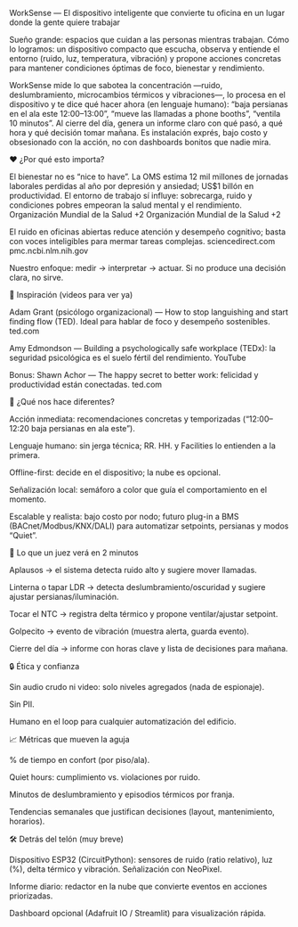 WorkSense — El dispositivo inteligente que convierte tu oficina en un lugar donde la gente quiere trabajar

Sueño grande: espacios que cuidan a las personas mientras trabajan.
Cómo lo logramos: un dispositivo compacto que escucha, observa y entiende el entorno (ruido, luz, temperatura, vibración) y propone acciones concretas para mantener condiciones óptimas de foco, bienestar y rendimiento.

WorkSense mide lo que sabotea la concentración —ruido, deslumbramiento, microcambios térmicos y vibraciones—, lo procesa en el dispositivo y te dice qué hacer ahora (en lenguaje humano): “baja persianas en el ala este 12:00–13:00”, “mueve las llamadas a phone booths”, “ventila 10 minutos”.
Al cierre del día, genera un informe claro con qué pasó, a qué hora y qué decisión tomar mañana.
Es instalación exprés, bajo costo y obsesionado con la acción, no con dashboards bonitos que nadie mira.

❤️ ¿Por qué esto importa?

El bienestar no es “nice to have”. La OMS estima 12 mil millones de jornadas laborales perdidas al año por depresión y ansiedad; US$1 billón en productividad. El entorno de trabajo sí influye: sobrecarga, ruido y condiciones pobres empeoran la salud mental y el rendimiento. 
Organización Mundial de la Salud
+2
Organización Mundial de la Salud
+2

El ruido en oficinas abiertas reduce atención y desempeño cognitivo; basta con voces inteligibles para mermar tareas complejas. 
sciencedirect.com
pmc.ncbi.nlm.nih.gov

Nuestro enfoque: medir → interpretar → actuar. Si no produce una decisión clara, no sirve.

🧠 Inspiración (videos para ver ya)

Adam Grant (psicólogo organizacional) — How to stop languishing and start finding flow (TED). Ideal para hablar de foco y desempeño sostenibles. 
ted.com

Amy Edmondson — Building a psychologically safe workplace (TEDx): la seguridad psicológica es el suelo fértil del rendimiento. 
YouTube

Bonus: Shawn Achor — The happy secret to better work: felicidad y productividad están conectadas. 
ted.com

🌟 ¿Qué nos hace diferentes?

Acción inmediata: recomendaciones concretas y temporizadas (“12:00–12:20 baja persianas en ala este”).

Lenguaje humano: sin jerga técnica; RR. HH. y Facilities lo entienden a la primera.

Offline-first: decide en el dispositivo; la nube es opcional.

Señalización local: semáforo a color que guía el comportamiento en el momento.

Escalable y realista: bajo costo por nodo; futuro plug-in a BMS (BACnet/Modbus/KNX/DALI) para automatizar setpoints, persianas y modos “Quiet”.

🎯 Lo que un juez verá en 2 minutos

Aplausos → el sistema detecta ruido alto y sugiere mover llamadas.

Linterna o tapar LDR → detecta deslumbramiento/oscuridad y sugiere ajustar persianas/iluminación.

Tocar el NTC → registra delta térmico y propone ventilar/ajustar setpoint.

Golpecito → evento de vibración (muestra alerta, guarda evento).

Cierre del día → informe con horas clave y lista de decisiones para mañana.

🔒 Ética y confianza

Sin audio crudo ni video: solo niveles agregados (nada de espionaje).

Sin PII.

Humano en el loop para cualquier automatización del edificio.

📈 Métricas que mueven la aguja

% de tiempo en confort (por piso/ala).

Quiet hours: cumplimiento vs. violaciones por ruido.

Minutos de deslumbramiento y episodios térmicos por franja.

Tendencias semanales que justifican decisiones (layout, mantenimiento, horarios).

🛠️ Detrás del telón (muy breve)

Dispositivo ESP32 (CircuitPython): sensores de ruido (ratio relativo), luz (%), delta térmico y vibración. Señalización con NeoPixel.

Informe diario: redactor en la nube que convierte eventos en acciones priorizadas.

Dashboard opcional (Adafruit IO / Streamlit) para visualización rápida.
